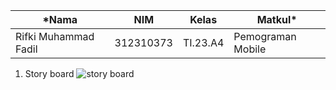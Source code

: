 |*Nama|NIM|Kelas|Matkul*|
|----|---|-----|------|
|Rifki Muhammad Fadil|312310373|TI.23.A4|Pemograman Mobile|

1. Story board
   ![story board](https://github.com/user-attachments/assets/741451eb-d441-45e6-b77a-2ac3c807dd18)

